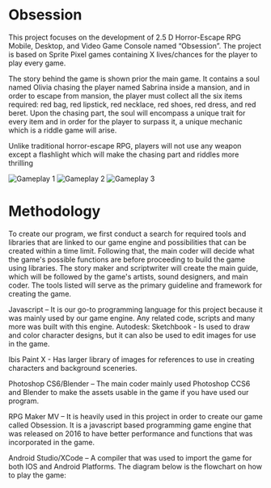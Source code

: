 # Obsession

This project focuses on the development of 2.5 D Horror-Escape RPG Mobile, Desktop, and Video Game Console named “Obsession”. The project is based on Sprite Pixel games containing X lives/chances for the player to play every game. 

The story behind the game is shown prior the main game. It contains a soul
named Olivia chasing the player named Sabrina inside a mansion, and in
order to escape from mansion, the player must collect all the six items
required: red bag, red lipstick, red necklace, red shoes, red dress, and red
beret. Upon the chasing part, the soul will encompass a unique trait for every item and in order for the player to surpass it, a unique mechanic which is a riddle game will arise. 

Unlike traditional horror-escape RPG, players will not use any weapon except a flashlight which will make the chasing part and riddles more thrilling

![Gameplay 1](https://i.imgur.com/5emM8CW.png) ![Gameplay 2](https://i.imgur.com/FJ5Ixxt.png)
![Gameplay 3](https://i.imgur.com/ZaOlpYK.png)

# Methodology
To create our program, we first conduct a search for required tools and libraries that are linked to our game engine and possibilities that can be created within a time limit. Following that, the main coder will decide what the game's possible functions are before proceeding to build the game using libraries. The story maker and scriptwriter will create the main guide, which will be followed by the game's artists, sound designers, and main coder. The tools listed will serve as the primary guideline and framework for creating the game.

Javascript – It is our go-to programming language for this project because it was mainly used by our game engine. Any related code, scripts and many more was built with this engine.
Autodesk: Sketchbook - Is used to draw and color character designs, but it can also be used to edit images for use in the game.

Ibis Paint X -    Has larger library of images for references to use in creating characters and background sceneries.

Photoshop CS6/Blender – The main coder mainly used Photoshop CCS6 and Blender to make the assets usable in the game if you have used our program.

RPG Maker MV – It is heavily used in this project in order to create our game called Obsession. It is a javascript based programming game engine that was released on 2016 to have better performance and functions that was incorporated in the game.

Android Studio/XCode – A compiler that was used to import the game for both IOS and Android Platforms.
The diagram below is the flowchart on how to play the game:

